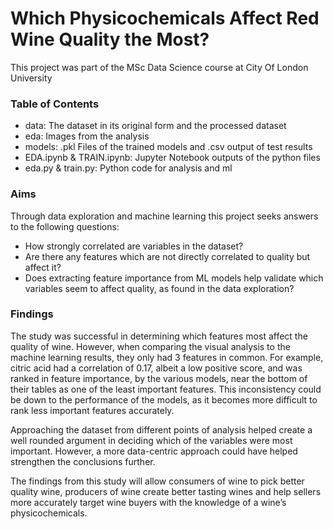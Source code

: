 # Which Physicochemicals Affect Red Wine Quality the Most?

This project was part of the MSc Data Science course at City Of London University

### Table of Contents

- data: The dataset in its original form and the processed dataset
- eda: Images from the analysis
- models: .pkl Files of the trained models and .csv output of test results
- EDA.ipynb & TRAIN.ipynb: Jupyter Notebook outputs of the python files
- eda.py & train.py: Python code for analysis and ml

### Aims

Through data exploration and machine learning this project seeks answers to the following questions:
- How strongly correlated are variables in the dataset?
- Are there any features which are not directly correlated to quality but affect it?
- Does extracting feature importance from ML models help validate which variables seem to affect quality, as found in the data exploration?

### Findings

The study was successful in determining which features most affect the quality of wine. However, when comparing the visual analysis to the machine learning results, they only had 3 features in common. For example, citric acid had a correlation of 0.17, albeit a low positive score, and was ranked in feature importance, by the various models,  near the bottom of their tables as one of the least important features. This inconsistency could be down to the performance of the models, as it becomes more difficult to rank less important features accurately.

Approaching the dataset from different points of analysis helped create a well rounded argument in deciding which of the variables were most important. However, a more data-centric approach could have helped strengthen the conclusions further.

The findings from this study will allow consumers of wine to pick better quality wine, producers of wine create better tasting wines and help sellers more accurately target wine buyers with the knowledge of  a wine’s physicochemicals.



